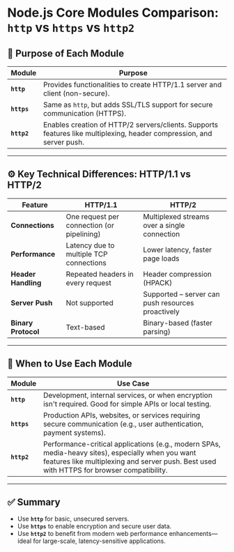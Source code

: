 # Node.js Core Modules Comparison: `http` vs `https` vs `http2`

## 🔧 Purpose of Each Module

| Module   | Purpose |
|----------|---------|
| **`http`**   | Provides functionalities to create HTTP/1.1 server and client (non-secure). |
| **`https`**  | Same as `http`, but adds SSL/TLS support for secure communication (HTTPS). |
| **`http2`**  | Enables creation of HTTP/2 servers/clients. Supports features like multiplexing, header compression, and server push. |

---

## ⚙️ Key Technical Differences: HTTP/1.1 vs HTTP/2

| Feature               | HTTP/1.1                        | HTTP/2                              |
|----------------------|----------------------------------|-------------------------------------|
| **Connections**      | One request per connection (or pipelining) | Multiplexed streams over a single connection |
| **Performance**      | Latency due to multiple TCP connections | Lower latency, faster page loads |
| **Header Handling**  | Repeated headers in every request | Header compression (HPACK) |
| **Server Push**      | Not supported                   | Supported – server can push resources proactively |
| **Binary Protocol**  | Text-based                      | Binary-based (faster parsing) |

---

## 📌 When to Use Each Module

| Module   | Use Case |
|----------|----------|
| **`http`**   | Development, internal services, or when encryption isn't required. Good for simple APIs or local testing. |
| **`https`**  | Production APIs, websites, or services requiring secure communication (e.g., user authentication, payment systems). |
| **`http2`**  | Performance-critical applications (e.g., modern SPAs, media-heavy sites), especially when you want features like multiplexing and server push. Best used with HTTPS for browser compatibility. |

---

## ✅ Summary

- Use **`http`** for basic, unsecured servers.
- Use **`https`** to enable encryption and secure user data.
- Use **`http2`** to benefit from modern web performance enhancements—ideal for large-scale, latency-sensitive applications.
